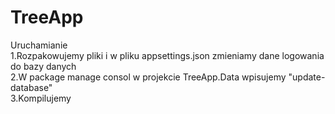 # TreeApp
Uruchamianie
<br />
1.Rozpakowujemy pliki i w pliku appsettings.json zmieniamy dane logowania do bazy danych
<br />
2.W package manage consol w projekcie TreeApp.Data wpisujemy "update-database"
<br />
3.Kompilujemy
